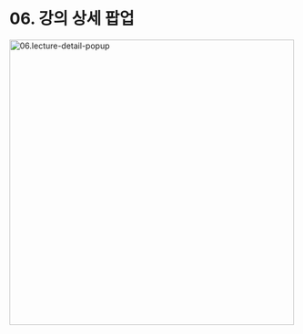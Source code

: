 # 06. 강의 상세 팝업

<img src="../draft/06.lecture-detail-popup.jpg" alt="06.lecture-detail-popup" width="500" />

